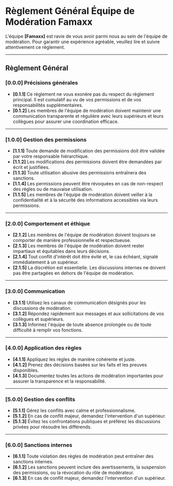 # Règlement Général Équipe de Modération Famaxx

L'équipe **[Famaxx]** est ravie de vous avoir parmi nous au sein de l'équipe de modération. Pour garantir une expérience agréable, veuillez lire et suivre attentivement ce règlement.

---

## Règlement Général

### [0.0.0] Précisions générales
- **[0.1.1]** Ce règlement ne vous exonère pas du respect du règlement principal. Il est cumulatif au vu de vos permissions et de vos responsabilités supplémentaires.  
- **[0.1.2]** Les membres de l'équipe de modération doivent maintenir une communication transparente et régulière avec leurs supérieurs et leurs collègues pour assurer une coordination efficace.  

---

### [1.0.0] Gestion des permissions
- **[1.1.1]** Toute demande de modification des permissions doit être validée par votre responsable hiérarchique.  
- **[1.1.2]** Les modifications des permissions doivent être demandées par écrit et justifiées.  
- **[1.1.3]** Toute utilisation abusive des permissions entraînera des sanctions.  
- **[1.1.4]** Les permissions peuvent être révoquées en cas de non-respect des règles ou de mauvaise utilisation.  
- **[1.1.5]** Les membres de l'équipe de modération doivent veiller à la confidentialité et à la sécurité des informations accessibles via leurs permissions.  

---

### [2.0.0] Comportement et éthique
- **[2.1.2]** Les membres de l'équipe de modération doivent toujours se comporter de manière professionnelle et respectueuse.  
- **[2.1.3]** Les membres de l'équipe de modération doivent rester impartiaux et équitables dans leurs décisions.  
- **[2.1.4]** Tout conflit d'intérêt doit être évité et, le cas échéant, signalé immédiatement à un supérieur.  
- **[2.1.5]** La discrétion est essentielle. Les discussions internes ne doivent pas être partagées en dehors de l'équipe de modération.  

---

### [3.0.0] Communication
- **[3.1.1]** Utilisez les canaux de communication désignés pour les discussions de modération.  
- **[3.1.2]** Répondez rapidement aux messages et aux sollicitations de vos collègues et supérieurs.  
- **[3.1.3]** Informez l'équipe de toute absence prolongée ou de toute difficulté à remplir vos fonctions.  

---

### [4.0.0] Application des règles
- **[4.1.1]** Appliquez les règles de manière cohérente et juste.  
- **[4.1.2]** Prenez des décisions basées sur les faits et les preuves disponibles.  
- **[4.1.3]** Documentez toutes les actions de modération importantes pour assurer la transparence et la responsabilité.  

---

### [5.0.0] Gestion des conflits
- **[5.1.1]** Gérez les conflits avec calme et professionnalisme.  
- **[5.1.2]** En cas de conflit majeur, demandez l'intervention d'un supérieur.  
- **[5.1.3]** Évitez les confrontations publiques et préférez les discussions privées pour résoudre les différends.  

---

### [6.0.0] Sanctions internes
- **[6.1.1]** Toute violation des règles de modération peut entraîner des sanctions internes.  
- **[6.1.2]** Les sanctions peuvent inclure des avertissements, la suspension des permissions, ou la révocation du rôle de modérateur.  
- **[6.1.3]** En cas de conflit majeur, demandez l'intervention d'un supérieur.  
